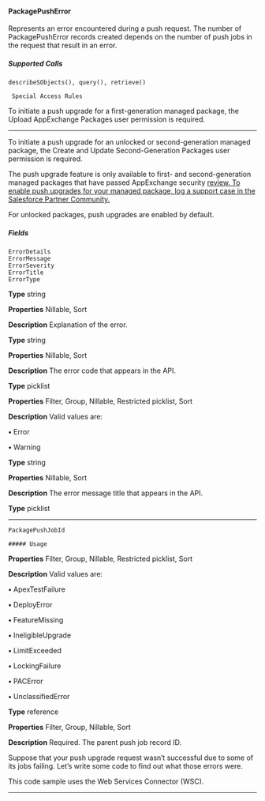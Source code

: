 #### PackagePushError

Represents an error encountered during a push request. The number of PackagePushError records created depends on the number of
push jobs in the request that result in an error.

##### Supported Calls
```
describeSObjects(), query(), retrieve()

 Special Access Rules

```
To initiate a push upgrade for a first-generation managed package, the Upload AppExchange Packages user permission is required.


-----

To initiate a push upgrade for an unlocked or second-generation managed package, the Create and Update Second-Generation Packages
user permission is required.

The push upgrade feature is only available to first- and second-generation managed packages that have passed AppExchange security
[review. To enable push upgrades for your managed package, log a support case in the Salesforce Partner Community.](https://partners.salesforce.com/)

For unlocked packages, push upgrades are enabled by default.

##### Fields

```
ErrorDetails
ErrorMessage
ErrorSeverity
ErrorTitle
ErrorType

```

**Type**
string

**Properties**
Nillable, Sort

**Description**
Explanation of the error.

**Type**
string

**Properties**
Nillable, Sort

**Description**
The error code that appears in the API.

**Type**
picklist

**Properties**
Filter, Group, Nillable, Restricted picklist, Sort

**Description**
Valid values are:

**•** Error

**•** Warning

**Type**
string

**Properties**
Nillable, Sort

**Description**
The error message title that appears in the API.

**Type**
picklist


-----

```
PackagePushJobId

##### Usage

```

**Properties**
Filter, Group, Nillable, Restricted picklist, Sort

**Description**
Valid values are:

**•** ApexTestFailure

**•** DeployError

**•** FeatureMissing

**•** IneligibleUpgrade

**•** LimitExceeded

**•** LockingFailure

**•** PACError

**•** UnclassifiedError

**Type**
reference

**Properties**
Filter, Group, Nillable, Sort

**Description**
Required. The parent push job record ID.


Suppose that your push upgrade request wasn’t successful due to some of its jobs failing. Let’s write some code to find out what those
errors were.

This code sample uses the Web Services Connector (WSC).


-----
